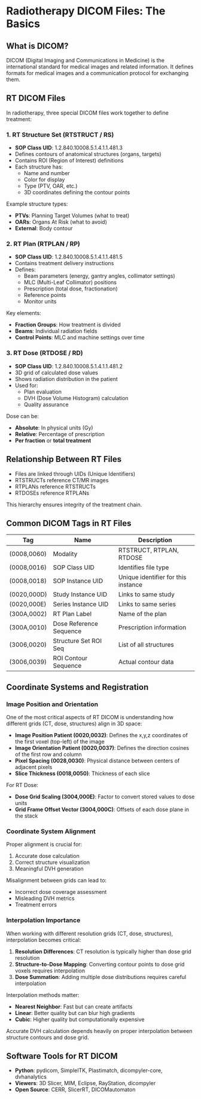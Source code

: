 # Radiotherapy DICOM Files: The Basics

## What is DICOM?

DICOM (Digital Imaging and Communications in Medicine) is the international standard for medical images and related information. It defines formats for medical images and a communication protocol for exchanging them.

## RT DICOM Files

In radiotherapy, three special DICOM files work together to define treatment:

### 1. RT Structure Set (RTSTRUCT / RS)

- **SOP Class UID**: 1.2.840.10008.5.1.4.1.1.481.3
- Defines contours of anatomical structures (organs, targets)
- Contains ROI (Region of Interest) definitions
- Each structure has:
  - Name and number
  - Color for display
  - Type (PTV, OAR, etc.)
  - 3D coordinates defining the contour points

Example structure types:
- **PTVs**: Planning Target Volumes (what to treat)
- **OARs**: Organs At Risk (what to avoid)
- **External**: Body contour

### 2. RT Plan (RTPLAN / RP)

- **SOP Class UID**: 1.2.840.10008.5.1.4.1.1.481.5
- Contains treatment delivery instructions
- Defines:
  - Beam parameters (energy, gantry angles, collimator settings)
  - MLC (Multi-Leaf Collimator) positions
  - Prescription (total dose, fractionation)
  - Reference points
  - Monitor units

Key elements:
- **Fraction Groups**: How treatment is divided
- **Beams**: Individual radiation fields
- **Control Points**: MLC and machine settings over time

### 3. RT Dose (RTDOSE / RD)

- **SOP Class UID**: 1.2.840.10008.5.1.4.1.1.481.2
- 3D grid of calculated dose values
- Shows radiation distribution in the patient
- Used for:
  - Plan evaluation
  - DVH (Dose Volume Histogram) calculation
  - Quality assurance

Dose can be:
- **Absolute**: In physical units (Gy)
- **Relative**: Percentage of prescription
- **Per fraction** or **total treatment**

## Relationship Between RT Files

- Files are linked through UIDs (Unique Identifiers)
- RTSTRUCTs reference CT/MR images
- RTPLANs reference RTSTRUCTs
- RTDOSEs reference RTPLANs

This hierarchy ensures integrity of the treatment chain.

## Common DICOM Tags in RT Files

| Tag          | Name                    | Description                                |
|--------------|-------------------------|--------------------------------------------|
| (0008,0060)  | Modality                | RTSTRUCT, RTPLAN, RTDOSE                   |
| (0008,0016)  | SOP Class UID           | Identifies file type                       |
| (0008,0018)  | SOP Instance UID        | Unique identifier for this instance        |
| (0020,000D)  | Study Instance UID      | Links to same study                        |
| (0020,000E)  | Series Instance UID     | Links to same series                       |
| (300A,0002)  | RT Plan Label           | Name of the plan                           |
| (300A,0010)  | Dose Reference Sequence | Prescription information                   |
| (3006,0020)  | Structure Set ROI Seq   | List of all structures                     |
| (3006,0039)  | ROI Contour Sequence    | Actual contour data                        |

## Coordinate Systems and Registration

### Image Position and Orientation

One of the most critical aspects of RT DICOM is understanding how different grids (CT, dose, structures) align in 3D space:

- **Image Position Patient (0020,0032)**: Defines the x,y,z coordinates of the first voxel (top-left) of the image
- **Image Orientation Patient (0020,0037)**: Defines the direction cosines of the first row and column
- **Pixel Spacing (0028,0030)**: Physical distance between centers of adjacent pixels
- **Slice Thickness (0018,0050)**: Thickness of each slice

For RT Dose:
- **Dose Grid Scaling (3004,000E)**: Factor to convert stored values to dose units
- **Grid Frame Offset Vector (3004,000C)**: Offsets of each dose plane in the stack

### Coordinate System Alignment

Proper alignment is crucial for:
1. Accurate dose calculation
2. Correct structure visualization
3. Meaningful DVH generation

Misalignment between grids can lead to:
- Incorrect dose coverage assessment
- Misleading DVH metrics
- Treatment errors

### Interpolation Importance

When working with different resolution grids (CT, dose, structures), interpolation becomes critical:

1. **Resolution Differences**: CT resolution is typically higher than dose grid resolution
2. **Structure-to-Dose Mapping**: Converting contour points to dose grid voxels requires interpolation
3. **Dose Summation**: Adding multiple dose distributions requires careful interpolation

Interpolation methods matter:
- **Nearest Neighbor**: Fast but can create artifacts
- **Linear**: Better quality but can blur high gradients
- **Cubic**: Higher quality but computationally expensive

Accurate DVH calculation depends heavily on proper interpolation between structure contours and dose grid.

## Software Tools for RT DICOM

- **Python**: pydicom, SimpleITK, Plastimatch, dicompyler-core, dvhanalytics
- **Viewers**: 3D Slicer, MIM, Eclipse, RayStation, dicompyler
- **Open Source**: CERR, SlicerRT, DICOMautomaton
